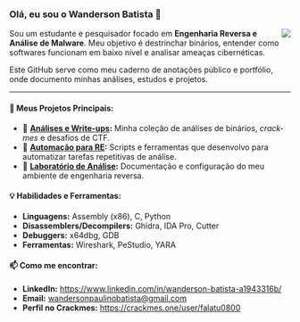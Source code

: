 ### Olá, eu sou o Wanderson Batista 👋

<a href="https://github.com/anuraghazra/github-readme-stats">
  <img align="right" src="https://github-readme-stats.vercel.app/api?username=wandersonbatista-sec&show_icons=true&theme=dracula&include_all_commits=true&count_private=true"/>
</a>

Sou um estudante e pesquisador focado em **Engenharia Reversa e Análise de Malware**. Meu objetivo é destrinchar binários, entender como softwares funcionam em baixo nível e analisar ameaças cibernéticas.

Este GitHub serve como meu caderno de anotações público e portfólio, onde documento minhas análises, estudos e projetos.

---

#### 🔭 Meus Projetos Principais:

* 📖 **[Análises e Write-ups](https://github.com/wandersonbatista-sec/malware-analysis-basics):** Minha coleção de análises de binários, *crack-mes* e desafios de CTF.
* 🤖 **[Automação para RE](https://github.com/wandersonbatista-sec/automacao-engenharia-reversa):** Scripts e ferramentas que desenvolvo para automatizar tarefas repetitivas de análise.
* 🔬 **[Laboratório de Análise](https://github.com/wandersonbatista-sec/re-analysis-lab):** Documentação e configuração do meu ambiente de engenharia reversa.

#### 💡 Habilidades e Ferramentas:

* **Linguagens:** Assembly (x86), C, Python
* **Disassemblers/Decompilers:** Ghidra, IDA Pro, Cutter
* **Debuggers:** x64dbg, GDB
* **Ferramentas:** Wireshark, PeStudio, YARA

#### 📫 Como me encontrar:
* **LinkedIn:** https://www.linkedin.com/in/wanderson-batista-a1943316b/
* **Email:** wandersonpaulinobatista@gmail.com
* **Perfil no Crackmes:** https://crackmes.one/user/falatu0800

